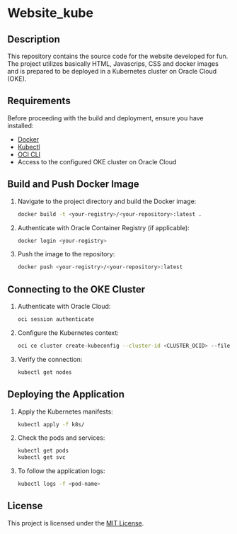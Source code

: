 # Website_kube

## Description
This repository contains the source code for the website developed for fun. The project utilizes basically HTML, Javascrips, CSS and docker images and is prepared to be deployed in a Kubernetes cluster on Oracle Cloud (OKE).

## Requirements
Before proceeding with the build and deployment, ensure you have installed:

- [Docker](https://docs.docker.com/get-docker/)
- [Kubectl](https://kubernetes.io/docs/tasks/tools/)
- [OCI CLI](https://docs.oracle.com/en-us/iaas/Content/API/SDKDocs/cliinstall.htm)
- Access to the configured OKE cluster on Oracle Cloud

## Build and Push Docker Image

1. Navigate to the project directory and build the Docker image:
   ```sh
   docker build -t <your-registry>/<your-repository>:latest .
   ```
2. Authenticate with Oracle Container Registry (if applicable):
   ```sh
   docker login <your-registry>
   ```
3. Push the image to the repository:
   ```sh
   docker push <your-registry>/<your-repository>:latest
   ```

## Connecting to the OKE Cluster

1. Authenticate with Oracle Cloud:
   ```sh
   oci session authenticate
   ```
2. Configure the Kubernetes context:
   ```sh
   oci ce cluster create-kubeconfig --cluster-id <CLUSTER_OCID> --file $HOME/.kube/config --region <YOUR_REGION> --token-version 2.0.0
   ```
3. Verify the connection:
   ```sh
   kubectl get nodes
   ```

## Deploying the Application
1. Apply the Kubernetes manifests:
   ```sh
   kubectl apply -f k8s/
   ```
2. Check the pods and services:
   ```sh
   kubectl get pods
   kubectl get svc
   ```
3. To follow the application logs:
   ```sh
   kubectl logs -f <pod-name>
   ```


## License
This project is licensed under the [MIT License](LICENSE).

